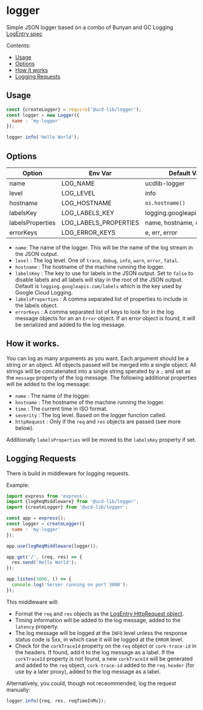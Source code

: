 # logger
Simple JSON logger based on a combo of Bunyan and GC Logging [LogEntry spec](https://cloud.google.com/logging/docs/reference/v2/rest/v2/LogEntry)

Contents:
- [Usage](#usage)
- [Options](#options)
- [How it works](#how-it-works)
- [Logging Requests](#logging-requests)

## Usage
```javascript
const {createLogger} = require('@ucd-lib/logger');
const logger = new Logger({
  name : 'my-logger'
});

logger.info('Hello World');
```

## Options

| Option | Env Var | Default Value |
|----------|----------|----------|
| name | LOG_NAME | ucdlib-logger |
| level | LOG_LEVEL | info  |
| hostname | LOG_HOSTNAME | `os.hostname()` |
| labelsKey | LOG_LABELS_KEY | logging.googleapis.com/labels |
| labelsProperties | LOG_LABELS_PROPERTIES | name, hostname, corkTraceId |
| errorKeys  | LOG_ERROR_KEYS  | e, err, error  |

- `name`: The name of the logger.  This will be the name of the log stream in the JSON output.
- `level` : The log level.  One of `trace`, `debug`, `info`, `warn`, `error`, `fatal`.
- `hostname` : The hostname of the machine running the logger.
- `labelsKey` : The key to use for labels in the JSON output.  Set to `false` to disable labels and all labels will stay in the root of the JSON output. Default is `logging.googleapis.com/labels` which is the key used by Google Cloud Logging.
- `labelsProperties` : A comma separated list of properties to include in the labels object.
- `errorKeys` : A comma separated list of keys to look for in the log message objects for an an `Error` object.  If an error object is found, it will be serialized and added to the log message.

## How it works.

You can log as many arguments as you want.  Each argument should be a string or an object.  All objects passed will be merged into a single object.  All strings will be concatenated into a single string sperated by a `;` and set as the `message` property of the log message. The following additional properties will be added to the log message:

- `name` : The name of the logger.
- `hostname` : The hostname of the machine running the logger.
- `time` : The current time in ISO format.
- `severity` : The log level.  Based on the logger function called.
- `httpRequest` : Only if the `req` and `res` objects are passed (see more below).

Additionally `labelsProperties` will be moved to the `labelsKey` property if set.


## Logging Requests

There is build in middleware for logging requests. 

Example:
```javascript
import express from 'express';
import {logReqMiddleware} from '@ucd-lib/logger';
import {createLogger} from '@ucd-lib/logger';

const app = express();
const logger = createLogger({
  name : 'my-logger'
});

app.use(logReqMiddleware(logger));

app.get('/', (req, res) => {
  res.send('Hello World');
});

app.listen(3000, () => {
  console.log('Server running on port 3000');
});
```

This middleware will:
  - Format the `req` and `res` objects as the [LogEntry HttpRequest object](https://cloud.google.com/logging/docs/reference/v2/rest/v2/LogEntry#HttpRequest).
  - Timing information will be added to the log message, added to the `latency` property.
  - The log message will be logged at the `INFO` level unless the response status code is 5xx, in which case it will be logged at the `ERROR` level.
  - Check for the `corkTraceId` property on the `req` object or `cork-trace-id` in the headers. If found, add it to the log message as a label. If the `corkTraceId` property is not found, a new `corkTraceId` will be generated and added to the `req` object, `cork-trace-id` added to the `req.header` (for use by a later proxy), added to the log message as a label.

Alternatively, you could, though not receommended, log the request manually:
```javascript
logger.info({req, res, reqTimeInMs});
```